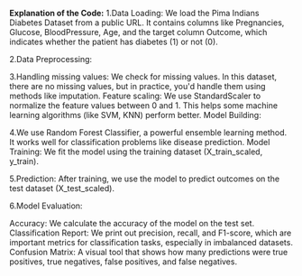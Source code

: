 **Explanation of the Code:**
1.Data Loading: We load the Pima Indians Diabetes Dataset from a public URL. It contains columns like Pregnancies, Glucose, BloodPressure, Age, and the target column Outcome, which indicates whether the patient has diabetes (1) or not (0).

2.Data Preprocessing:

3.Handling missing values: We check for missing values. In this dataset, there are no missing values, but in practice, you'd handle them using methods like imputation.
Feature scaling: We use StandardScaler to normalize the feature values between 0 and 1. This helps some machine learning algorithms (like SVM, KNN) perform better.
Model Building:

4.We use Random Forest Classifier, a powerful ensemble learning method. It works well for classification problems like disease prediction.
Model Training: We fit the model using the training dataset (X_train_scaled, y_train).

5.Prediction: After training, we use the model to predict outcomes on the test dataset (X_test_scaled).

6.Model Evaluation:

Accuracy: We calculate the accuracy of the model on the test set.
Classification Report: We print out precision, recall, and F1-score, which are important metrics for classification tasks, especially in imbalanced datasets.
Confusion Matrix: A visual tool that shows how many predictions were true positives, true negatives, false positives, and false negatives.
